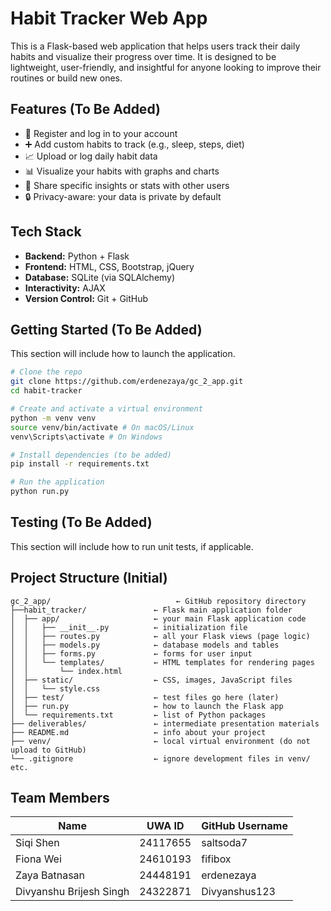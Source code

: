 # Habit Tracker Web App

This is a Flask-based web application that helps users track their daily habits and visualize their progress over time. It is designed to be lightweight, user-friendly, and insightful for anyone looking to improve their routines or build new ones.

## Features (To Be Added)

- 📝 Register and log in to your account
- ➕ Add custom habits to track (e.g., sleep, steps, diet)
- 📈 Upload or log daily habit data
- 📊 Visualize your habits with graphs and charts
- 🤝 Share specific insights or stats with other users
- 🔒 Privacy-aware: your data is private by default

## Tech Stack

- **Backend:** Python + Flask
- **Frontend:** HTML, CSS, Bootstrap, jQuery
- **Database:** SQLite (via SQLAlchemy)
- **Interactivity:** AJAX
- **Version Control:** Git + GitHub

## Getting Started (To Be Added)
This section will include how to launch the application.

```bash
# Clone the repo
git clone https://github.com/erdenezaya/gc_2_app.git
cd habit-tracker

# Create and activate a virtual environment
python -m venv venv
source venv/bin/activate # On macOS/Linux
venv\Scripts\activate # On Windows

# Install dependencies (to be added)
pip install -r requirements.txt

# Run the application
python run.py
```
## Testing (To Be Added)
This section will include how to run unit tests, if applicable.

## Project Structure (Initial)
```
gc_2_app/                            ← GitHub repository directory
├──habit_tracker/               ← Flask main application folder
│  ├── app/                     ← your main Flask application code
│  │   ├── __init__.py          ← initialization file
│  │   ├── routes.py            ← all your Flask views (page logic)
│  │   ├── models.py            ← database models and tables
│  │   ├── forms.py             ← forms for user input
│  │   └── templates/           ← HTML templates for rendering pages
│  │       └── index.html
│  ├── static/                  ← CSS, images, JavaScript files
│  │   └── style.css
│  ├── test/                    ← test files go here (later)
│  ├── run.py                   ← how to launch the Flask app
│  └── requirements.txt         ← list of Python packages
├── deliverables/               ← intermediate presentation materials
├── README.md                   ← info about your project
├── venv/                       ← local virtual environment (do not upload to GitHub)
└── .gitignore                  ← ignore development files in venv/ etc.
```

## Team Members

| Name         | UWA ID     | GitHub Username  |
|--------------|------------|------------------|
| Siqi Shen    | 24117655   |    saltsoda7     |
| Fiona Wei     | 24610193   |    fifibox       |
| Zaya Batnasan   | 24448191   |  erdenezaya        |
| Divyanshu Brijesh Singh   | 24322871   |  Divyanshus123     |

